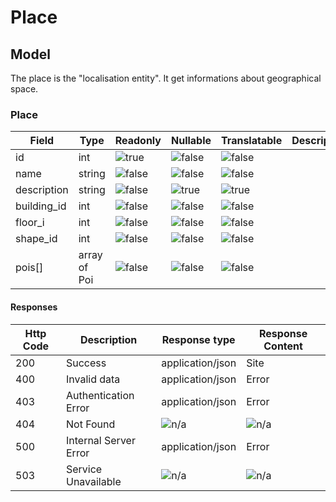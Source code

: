 # Place

## Model

The place is the "localisation entity". It get informations about geographical space.

### Place 
| Field           | Type   | Readonly            | Nullable            | Translatable        | Description |
|-----------------|--------|---------------------|---------------------|---------------------|-------------|
| id              | int    | ![true][trueIcon]   | ![false][falseIcon] | ![false][falseIcon] |             |
| name            | string | ![false][falseIcon] | ![false][falseIcon] | ![false][falseIcon] |             |
| description     | string | ![false][falseIcon] | ![true][trueIcon]   | ![true][trueIcon]   |             |
| building_id     | int    | ![false][falseIcon] | ![false][trueIcon]   | ![false][falseIcon] |             |
| floor_i         | int    | ![false][falseIcon] | ![false][trueIcon]   | ![false][falseIcon] |             |
| shape_id        | int    | ![false][falseIcon] | ![false][trueIcon]   | ![false][falseIcon] |             |
| pois[]        | array of Poi    | ![false][falseIcon] | ![false][trueIcon]   | ![false][falseIcon] |             |


#### Responses
| Http Code | Description           | Response type    | Response Content |
|-----------|-----------------------|------------------|------------------|
| 200       | Success               | application/json | Site             |
| 400       | Invalid data          | application/json | Error            |
| 403       | Authentication Error  | application/json | Error            |
| 404       | Not Found             | ![n/a][naIcon]   | ![n/a][naIcon]   |
| 500       | Internal Server Error | application/json | Error            |
| 503       | Service Unavailable   | ![n/a][naIcon]   | ![n/a][naIcon]   |

[trueIcon]: https://maxcdn.icons8.com/Color/PNG/24/Very_Basic/checkmark-24.png
[falseIcon]: https://maxcdn.icons8.com/Color/PNG/24/User_Interface/delete_sign-24.png
[naIcon]: https://maxcdn.icons8.com/Color/PNG/24/Business/not_applicable-24.png